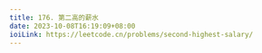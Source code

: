 ```yaml
---
title: 176. 第二高的薪水
date: 2023-10-08T16:19:09+08:00
ioiLink: https://leetcode.cn/problems/second-highest-salary/
---
```

